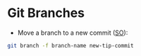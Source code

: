 # Git Branches

* Move a branch to a new commit ([SO](https://stackoverflow.com/a/5471197/125246)):

```sh
git branch -f branch-name new-tip-commit
```